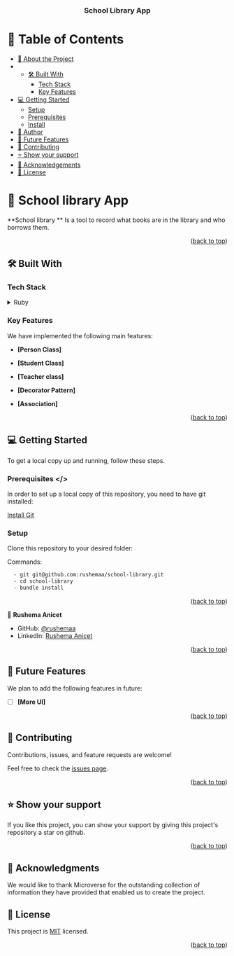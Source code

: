 <a name="readme-top"></a>

<div align="center">

  <h3><b>School Library App</b></h3>

</div>

<!-- TABLE OF CONTENTS -->

# 📗 Table of Contents

- [📖 About the Project](#about-project)
- - [🛠 Built With](#built-with)
    - [Tech Stack](#tech-stack)
    - [Key Features](#key-features)
- [💻 Getting Started](#getting-started)
  - [Setup](#setup)
  - [Prerequisites](#prerequisites)
  - [Install](#install)
- [👥 Author](#author)
- [🔭 Future Features](#future-features)
- [🤝 Contributing](#contributing)
- [⭐️ Show your support](#support)
- [🙏 Acknowledgements](#acknowledgements)
- [📝 License](#license)

<!-- PROJECT DESCRIPTION -->

# 📖 School library App <a name="about-project"></a>

**School library ** Is a tool to record what books are in the library and who borrows them.

<p align="right">(<a href="#readme-top">back to top</a>)</p>

## 🛠 Built With <a name="built-with"></a>

### Tech Stack <a name="tech-stack"></a>

<details>
  <summary>Ruby</summary>
</details>

<!-- Key Features -->

### Key Features <a name="key-features"></a>

We have implemented the following main features:

- **[Person Class]**

- **[Student Class]**
- **[Teacher class]**
- **[Decorator Pattern]**
- **[Association]**

<p align="right">(<a href="#readme-top">back to top</a>)</p>

<!-- GETTING STARTED -->

## 💻 Getting Started <a name="getting-started"></a>

To get a local copy up and running, follow these steps.

### Prerequisites <a name="prerequisites" ></>

In order to set up a local copy of this repository, you need to have git installed:

[Install Git](https://git-scm.com/book/en/v2/Getting-Started-Installing-Git) <a name="install"></a>

### Setup <a name="setup"></a>

Clone this repository to your desired folder:

Commands:

```sh
  - git git@github.com:rushemaa/school-library.git
  - cd school-library
  - bundle install
```

<p align="right">(<a href="#readme-top">back to top</a>)</p>

<!-- AUTHORS -->

👤 **Rushema Anicet**

- GitHub: [@rushemaa](https://github.com/rushemaa)
- LinkedIn: [Rushema Anicet](https://www.linkedin.com/in/rushema-anicet-77494088/)

<p align="right">(<a href="#readme-top">back to top</a>)</p>

<!-- FUTURE FEATURES -->

## 🔭 Future Features <a name="future-features"></a>

We plan to add the following features in future:

- [ ] **[More UI]**

<p align="right">(<a href="#readme-top">back to top</a>)</p>

<!-- CONTRIBUTING -->

## 🤝 Contributing <a name="contributing"></a>

Contributions, issues, and feature requests are welcome!

Feel free to check the [issues page](https://github.com/microvese-projects/capstone-meals-DB/issues).

<p align="right">(<a href="#readme-top">back to top</a>)</p>

<!-- SUPPORT -->

## ⭐️ Show your support <a name="support"></a>

If you like this project, you can show your support by giving this project's repository a star on github.

<p align="right">(<a href="#readme-top">back to top</a>)</p>

<!-- ACKNOWLEDGEMENTS -->

## 🙏 Acknowledgments <a name="acknowledgements"></a>

We would like to thank Microverse for the outstanding collection of information they have provided that enabled us to create the project.

<!-- LICENSE -->

## 📝 License <a name="license"></a>

This project is [MIT](./LICENSE) licensed.

<p align="right">(<a href="#readme-top">back to top</a>)</p>

